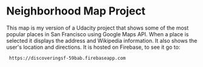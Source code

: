 # **Neighborhood Map Project**

This map is my version of a Udacity project that shows some of the most popular places in San Francisco using Google Maps API. When a place is selected it displays the address and Wikipedia information. It also shows the user's location and directions. It is hosted on Firebase, to see it go to:

     https://discoveringsf-59bab.firebaseapp.com